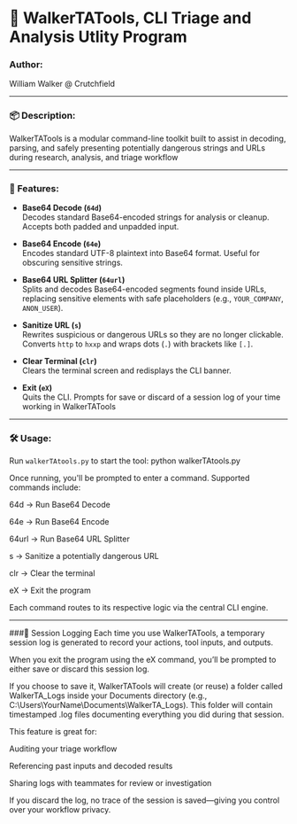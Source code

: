# 🧰 WalkerTATools, CLI Triage and Analysis Utlity Program

### Author:
William Walker @ Crutchfield

---

### 📦 Description:
WalkerTATools is a modular command-line toolkit built to assist in decoding, parsing, and safely presenting potentially dangerous strings and URLs during research, analysis, and triage workflow

---

### 🚀 Features:

- **Base64 Decode (`64d`)**  
  Decodes standard Base64-encoded strings for analysis or cleanup. Accepts both padded and unpadded input.

- **Base64 Encode (`64e`)**  
  Encodes standard UTF-8 plaintext into Base64 format. Useful for obscuring sensitive strings.

- **Base64 URL Splitter (`64url`)**  
  Splits and decodes Base64-encoded segments found inside URLs, replacing sensitive elements with safe placeholders (e.g., `YOUR_COMPANY`, `ANON_USER`).

- **Sanitize URL (`s`)**  
  Rewrites suspicious or dangerous URLs so they are no longer clickable. Converts `http` to `hxxp` and wraps dots (`.`) with brackets like `[.]`.

- **Clear Terminal (`clr`)**  
  Clears the terminal screen and redisplays the CLI banner.

- **Exit (`eX`)**  
  Quits the CLI. Prompts for save or discard of a session log of your time working in WalkerTATools

---

### 🛠️ Usage:

Run `walkerTAtools.py` to start the tool:
python walkerTAtools.py

Once running, you'll be prompted to enter a command. Supported commands include:

64d      → Run Base64 Decode

64e      → Run Base64 Encode

64url    → Run Base64 URL Splitter

s        → Sanitize a potentially dangerous URL

clr      → Clear the terminal

eX       → Exit the program

Each command routes to its respective logic via the central CLI engine.

---

###📝 Session Logging
Each time you use WalkerTATools, a temporary session log is generated to record your actions, tool inputs, and outputs.

When you exit the program using the eX command, you’ll be prompted to either save or discard this session log.

If you choose to save it, WalkerTATools will create (or reuse) a folder called WalkerTA_Logs inside your Documents directory (e.g., C:\Users\YourName\Documents\WalkerTA_Logs). This folder will contain timestamped .log files documenting everything you did during that session.

This feature is great for:

Auditing your triage workflow

Referencing past inputs and decoded results

Sharing logs with teammates for review or investigation

If you discard the log, no trace of the session is saved—giving you control over your workflow privacy.
